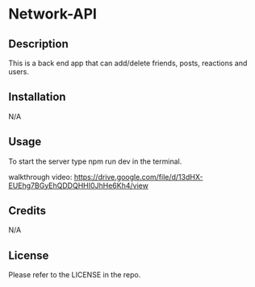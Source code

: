 # Network-API

## Description

This is a back end app that can add/delete friends, posts, reactions and users.

## Installation

N/A

## Usage

To start the server type npm run dev in the terminal.

walkthrough video: https://drive.google.com/file/d/13dHX-EUEhg7BGyEhQDDQHHI0JhHe6Kh4/view

## Credits

N/A

## License

Please refer to the LICENSE in the repo.